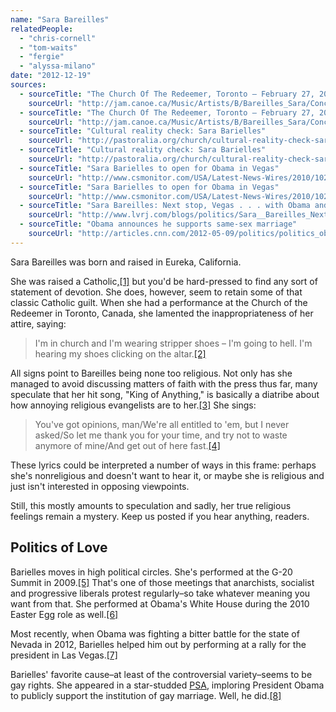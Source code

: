 ```yaml
---
name: "Sara Bareilles"
relatedPeople:
  - "chris-cornell"
  - "tom-waits"
  - "fergie"
  - "alyssa-milano"
date: "2012-12-19"
sources:
  - sourceTitle: "The Church Of The Redeemer, Toronto – February 27, 2009"
    sourceUrl: "http://jam.canoe.ca/Music/Artists/B/Bareilles_Sara/ConcertReviews/2009/02/28/8568531-sun.html"
  - sourceTitle: "The Church Of The Redeemer, Toronto – February 27, 2009"
    sourceUrl: "http://jam.canoe.ca/Music/Artists/B/Bareilles_Sara/ConcertReviews/2009/02/28/8568531-sun.html"
  - sourceTitle: "Cultural reality check: Sara Barielles"
    sourceUrl: "http://pastoralia.org/church/cultural-reality-check-sara-bareilles"
  - sourceTitle: "Cultural reality check: Sara Barielles"
    sourceUrl: "http://pastoralia.org/church/cultural-reality-check-sara-bareilles"
  - sourceTitle: "Sara Barielles to open for Obama in Vegas"
    sourceUrl: "http://www.csmonitor.com/USA/Latest-News-Wires/2010/1021/Sara-Bareilles-to-open-for-Obama-in-Vegas"
  - sourceTitle: "Sara Barielles to open for Obama in Vegas"
    sourceUrl: "http://www.csmonitor.com/USA/Latest-News-Wires/2010/1021/Sara-Bareilles-to-open-for-Obama-in-Vegas"
  - sourceTitle: "Sara Bareilles: Next stop, Vegas . . . with Obama and Reid"
    sourceUrl: "http://www.lvrj.com/blogs/politics/Sara__Bareilles_Next_stop_Vegas____with_Obama_and_Reid.html"
  - sourceTitle: "Obama announces he supports same-sex marriage"
    sourceUrl: "http://articles.cnn.com/2012-05-09/politics/politics_obama-same-sex-marriage_1_gay-marriage-civil-unions-word-marriage?_s=PM:POLITICS"
---
```


Sara Bareilles was born and raised in Eureka, California.

She was raised a Catholic,<a class="source-citation" href="http://jam.canoe.ca/Music/Artists/B/Bareilles_Sara/ConcertReviews/2009/02/28/8568531-sun.html" title="The Church Of The Redeemer, Toronto – February 27, 2009">[1]</a> but you'd be hard-pressed to find any sort of statement of devotion. She does, however, seem to retain some of that classic Catholic guilt. When she had a performance at the Church of the Redeemer in Toronto, Canada, she lamented the inappropriateness of her attire, saying:

>I'm in church and I'm wearing stripper shoes – I'm going to hell. I'm hearing my shoes clicking on the altar.<a class="source-citation" href="http://jam.canoe.ca/Music/Artists/B/Bareilles_Sara/ConcertReviews/2009/02/28/8568531-sun.html" title="The Church Of The Redeemer, Toronto – February 27, 2009">[2]</a>

All signs point to Bareilles being none too religious. Not only has she managed to avoid discussing matters of faith with the press thus far, many speculate that her hit song, "King of Anything," is basically a diatribe about how annoying religious evangelists are to her.<a class="source-citation" href="http://pastoralia.org/church/cultural-reality-check-sara-bareilles" title="Cultural reality check: Sara Barielles">[3]</a> She sings:

>You've got opinions, man/We're all entitled to 'em, but I never asked/So let me thank you for your time, and try not to waste anymore of mine/And get out of here fast.<a class="source-citation" href="http://pastoralia.org/church/cultural-reality-check-sara-bareilles" title="Cultural reality check: Sara Barielles">[4]</a>

These lyrics could be interpreted a number of ways in this frame: perhaps she's nonreligious and doesn't want to hear it, or maybe she is religious and just isn't interested in opposing viewpoints.

Still, this mostly amounts to speculation and sadly, her true religious feelings remain a mystery. Keep us posted if you hear anything, readers.


## Politics of Love

Barielles moves in high political circles. She's performed at the G-20 Summit in 2009.<a class="source-citation" href="http://www.csmonitor.com/USA/Latest-News-Wires/2010/1021/Sara-Bareilles-to-open-for-Obama-in-Vegas" title="Sara Barielles to open for Obama in Vegas">[5]</a> That's one of those meetings that anarchists, socialist and progressive liberals protest regularly–so take whatever meaning you want from that. She performed at Obama's White House during the 2010 Easter Egg role as well.<a class="source-citation" href="http://www.csmonitor.com/USA/Latest-News-Wires/2010/1021/Sara-Bareilles-to-open-for-Obama-in-Vegas" title="Sara Barielles to open for Obama in Vegas">[6]</a>

Most recently, when Obama was fighting a bitter battle for the state of Nevada in 2012, Barielles helped him out by performing at a rally for the president in Las Vegas.<a class="source-citation" href="http://www.lvrj.com/blogs/politics/Sara__Bareilles_Next_stop_Vegas____with_Obama_and_Reid.html" title="Sara Bareilles: Next stop, Vegas . . . with Obama and Reid">[7]</a>

Barielles' favorite cause–at least of the controversial variety–seems to be gay rights. She appeared in a star-studded [PSA](http://www.youtube.com/watch?v=Dsmm7g6yua8), imploring President Obama to publicly support the institution of gay marriage. Well, he did.<a class="source-citation" href="http://articles.cnn.com/2012-05-09/politics/politics_obama-same-sex-marriage_1_gay-marriage-civil-unions-word-marriage?_s=PM:POLITICS" title="Obama announces he supports same-sex marriage">[8]</a>